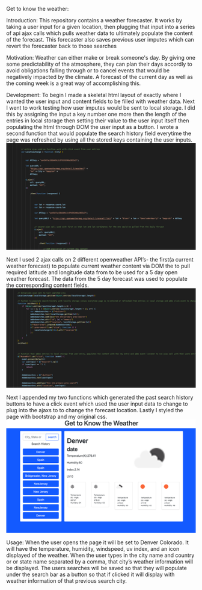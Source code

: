 Get to know the weather:


Introduction:
This repository contains a weather forecaster. It works by taking a user input for a given location, then plugging that input into a series of api ajax calls which pulls weather data to ultimately populate the content of the forecast. This forecaster also saves previous user imputes which can revert the forecaster back to those searches

Motivation:
Weather can either make or break someone's day. By giving one some predictability of the atmosphere, they can plan their days accordly to avoid obligations falling through or to cancel events that would be negatively impacted by the climate. A forecast of the current day as well as the coming week is a great way of accomplishing this.


Development:
To begin I made a skeletal html layout of exactly where I wanted the user input and content fields to be filled with weather data. Next I went to work testing how user imputes would be sent to local storage. I did this by assigning the input a key number one more then the length of the entries in local storage then setting their value to the user input itself then populating the html through DOM the user input as a button. I wrote a second function that would populate the search history field everytime the page was refreshed by using all the stored keys containing the user inputs. 
<img src = "https://github.com/pwg26/GetToKnowTheWeather/blob/master/images/ajax.png">

Next I used 2 ajax calls on 2 different openweather API’s- the first(a current weather forecast) to populate current weather content via DOM  the to pull required  latitude and longitude data from to be used for a 5 day open weather forecast. The data from the 5 day forecast was used to populate the corresponding content fields. 
<img src = "https://github.com/pwg26/GetToKnowTheWeather/blob/master/images/localstor.png">

Next I appended my two functions which generated the past search history buttons to have a click event which used the user input data to change to plug into the ajaxs to to change the forecast location. Lastly I styled the page with bootstrap and my original css.
<img src = "https://github.com/pwg26/GetToKnowTheWeather/blob/master/images/site.png">

Usage:
When the user opens the page it will be set to Denver Colorado. It will have the temperature, humidity, windspeed, uv index, and an icon displayed of the weather. When the user types in the city name and country or or state name separated by a comma, that city’s weather information will be displayed. The users searches will be saved so that they will populate under the search bar as a button so that if clicked it will display with weather information of that previous search city. 
